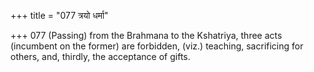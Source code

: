 +++
title = "077 त्रयो धर्मा"

+++
077	(Passing) from the Brahmana to the Kshatriya, three acts (incumbent on the former) are forbidden, (viz.) teaching, sacrificing for others, and, thirdly, the acceptance of gifts.